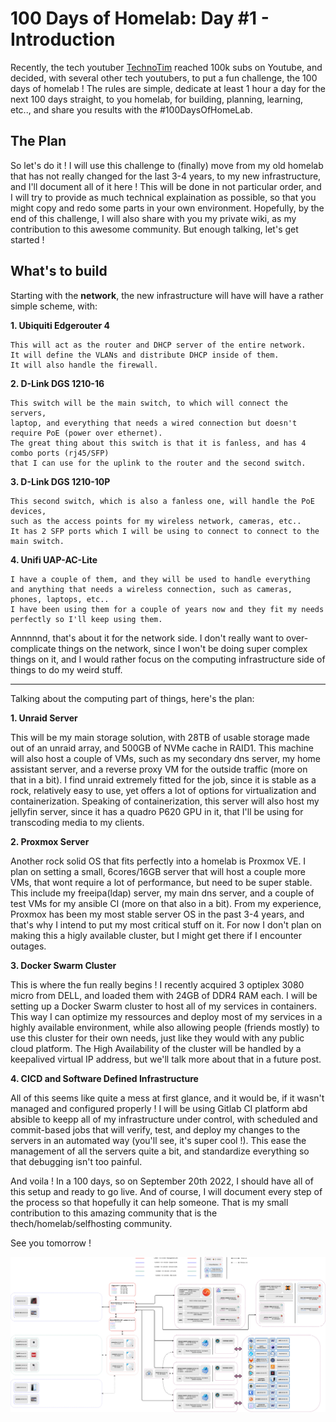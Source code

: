 # 100 Days of Homelab: Day #1 - Introduction
Recently,  the tech youtuber [TechnoTim](https://www.youtube.com/c/TechnoTimLive) reached 100k subs on Youtube, and decided, with several other tech youtubers, to put a fun challenge, the 100 days of homelab !
The rules are simple, dedicate at least 1 hour a day for the next 100 days straight, to you homelab, for building, planning, learning, etc.., and share you results with the #100DaysOfHomeLab.


## The Plan
So let's do it ! I will use this challenge to (finally) move from my old homelab that has not really changed for the last 3-4 years, to my new infrastructure, and I'll document all of it here !
This will be done in not particular order, and I will try to provide as much technical explaination as possible, so that you might copy and redo some parts in your own environment.
Hopefully, by the end of this challenge, I will also share with you my private wiki, as my contribution to this awesome community. But enough talking, let's get started !

## What's to build
Starting with the **network**, the new infrastructure will have will have a rather simple scheme, with:

**1. Ubiquiti Edgerouter 4**

    This will act as the router and DHCP server of the entire network.
    It will define the VLANs and distribute DHCP inside of them.
    It will also handle the firewall.

**2. D-Link DGS 1210-16**

    This switch will be the main switch, to which will connect the servers, 
    laptop, and everything that needs a wired connection but doesn't require PoE (power over ethernet). 
    The great thing about this switch is that it is fanless, and has 4 combo ports (rj45/SFP) 
    that I can use for the uplink to the router and the second switch.

**3. D-Link DGS 1210-10P**

    This second switch, which is also a fanless one, will handle the PoE devices, 
    such as the access points for my wireless network, cameras, etc..
    It has 2 SFP ports which I will be using to connect to connect to the main switch.

**4. Unifi UAP-AC-Lite**

    I have a couple of them, and they will be used to handle everything and anything that needs a wireless connection, such as cameras, phones, laptops, etc..
    I have been using them for a couple of years now and they fit my needs perfectly so I'll keep using them.

Annnnnd, that's about it for the network side. I don't really want to over-complicate things on the network, since I won't be doing super complex things on it, and I would rather focus on the computing infrastructure side of things to do my weird stuff.

---

Talking about the computing part of things, here's the plan:

**1. Unraid Server**

This will be my main storage solution, with 28TB of usable storage made out of an unraid array, and 500GB of NVMe cache in RAID1. This machine will also host a couple of VMs, such as my secondary dns server, my home assistant server, and a reverse proxy VM for the outside traffic (more on that in a bit). I find unraid extremely fitted for the job, since it is stable as a rock, relatively easy to use, yet offers a lot of options for virtualization and containerization. Speaking of containerization, this server will also host my jellyfin server, since it has a quadro P620 GPU in it, that I'll be using for transcoding media to my clients.

**2. Proxmox Server**

Another rock solid OS that fits perfectly into a homelab is Proxmox VE. I plan on setting a small, 6cores/16GB server that will host a couple more VMs, that wont require a lot of performance, but need to be super stable. This include my freeipa(ldap) server, my main dns server, and a couple of test VMs for my ansible CI (more on that also in a bit). From my experience, Proxmox has been my most stable server OS in the past 3-4 years, and that's why I intend to put my most critical stuff on it. For now I don't plan on making this a higly available cluster, but I might get there if I encounter outages.

**3. Docker Swarm Cluster**

This is where the fun really begins ! I recently acquired 3 optiplex 3080 micro from DELL, and loaded them with 24GB of DDR4 RAM each. I will be setting up a Docker Swarm cluster to host all of my services in containers. This way I can optimize my ressources and deploy most of my services in a highly available environment, while also allowing people (friends mostly) to use this cluster for their own needs, just like they would with any public cloud platform.
The High Availability of the cluster will be handled by a keepalived virtual IP address, but we'll talk more about that in a future post.

**4. CICD and Software Defined Infrastructure**

All of this seems like quite a mess at first glance, and it would be, if it wasn't managed and configured properly ! I will be using Gitlab CI platform abd absible to keepp all of my infrastructure under control, with scheduled and commit-based jobs that will verify, test, and deploy my changes to the servers in an automated way (you'll see, it's super cool !). This ease the management of all the servers quite a bit, and standardize everything so that debugging isn't too painful.

And voila ! In a 100 days, so on September 20th 2022, I should have all of this setup and ready to go live.
And of course, I will document every step of the process so that hopefully it can help someone.
That is my small contribution to this amazing community that is the thech/homelab/selfhosting community.

See you tomorrow !

![diagram](https://github.com/ednxzu/100-Days-of-Homelab/blob/main/ressources/homelab.jpg?raw=true)